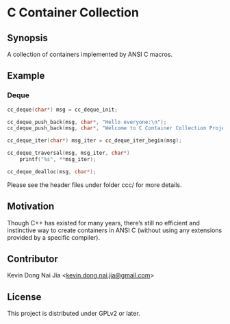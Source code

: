 # C Container Collection

## Synopsis

A collection of containers implemented by ANSI C macros.

## Example

### Deque

```C
cc_deque(char*) msg = cc_deque_init;

cc_deque_push_back(msg, char*, "Hello everyone:\n");
cc_deque_push_back(msg, char*, "Welcome to C Container Collection Project!\n");

cc_deque_iter(char*) msg_iter = cc_deque_iter_begin(msg);

cc_deque_traversal(msg, msg_iter, char*)
    printf("%s", **msg_iter);

cc_deque_dealloc(msg, char*);
```

Please see the header files under folder ccc/ for more details.

## Motivation

Though C++ has existed for many years, there’s still no efficient and instinctive way to create containers in ANSI C (without using any extensions provided by a specific compiler).

## Contributor

Kevin Dong Nai Jia <<kevin.dong.nai.jia@gmail.com>>

## License

This project is distributed under GPLv2 or later.
